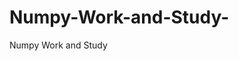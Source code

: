    # Numpy-Work-and-Study-
Numpy Work and Study 
                
                
                                  
                                                 
                                                                                                                                 
                  
                                   
                        
        
 
    
        
               
 
         
  
    
      
  
